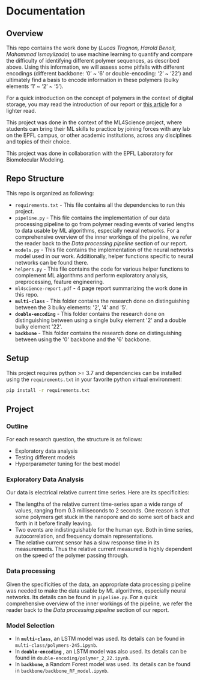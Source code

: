 # Documentation

## Overview
This repo contains the work done by (*Lucas Trognon, Harold Benoit, Mahammad Ismayilzada*) to use machine learning to quantify and compare the difficulty of identifying different polymer sequences, as described above. Using this information, we will assess some pitfalls with different encodings (different backbone: ‘0’ ~ ‘6’ or double-encoding: ‘2’ ~ ‘22’) and ultimately find a basis to encode information in these polymers (bulky elements ‘1’ ~ ‘2’ ~ ‘5’). 

For a quick introduction on the concept of polymers in the context of digital storage, you may read the introduction of our report or [this article](https://actu.epfl.ch/news/bacterial-nanopores-open-the-future-of-data-stor-6/) for a lighter read.

This project was done in the context of the ML4Science project, where students can bring their ML skills to practice by joining forces with any lab on the EPFL campus, or other academic institutions, across any disciplines and topics of their choice. 

This project was done in collaboration with the EPFL Laboratory for Biomolecular Modeling.


## Repo Structure
This repo is organized as following:
* `requirements.txt` - This file contains all the dependencies to run this project.
* `pipeline.py` - This file contains the implementation of our data processing pipeline to go from polymer reading events of varied lengths to data usable by ML algorithms, especially neural networks. For a comprehensive overview of the inner workings of the pipeline, we refer the reader back to the *Data processing pipeline* section of our report.
* `models.py` - This file contains the implementation of the neural networks model used in our work. Additionally, helper functions specific to neural networks can be found there.
* `helpers.py` - This file contains the code for various helper functions to complement ML algorithms and perform exploratory analysis, preprocessing, feature engineering.
* `ml4science-report.pdf` - 4 page report summarizing the work done in this repo. 
* **`multi-class`** - This folder contains the research done on distinguishing between the 3 bulky elements: '2', '4' and '5'.
* **`double-encoding`** - This folder contains the research done on distinguishing between using a single bulky element '2' and a double bulky element '22'.
* **`backbone`** - This folder contains the research done on distinguishing between using the '0' backbone and the '6' backbone.


## Setup
This project requires python >= 3.7 and dependencies can be installed using the `requirements.txt` in your favorite python virtual environment:
```sh
pip install -r requirements.txt
```

## Project

### Outline

For each research question, the structure is as follows:

* Exploratory data analysis
* Testing different models
* Hyperparameter tuning for the best model


### Exploratory Data Analysis

Our data is electrical relative current time series. Here are its specificities:

* The lengths of the relative current time-series span a wide range of values, ranging from 0.3 milliseconds to  2 seconds. One reason is that some polymers get stuck in the nanopore and do some sort of back and forth in it before finally leaving.
* Two events are indistinguishable for the human eye. Both in time series, autocorrelation, and frequency domain representations.
* The relative current sensor has a slow response time in its measurements. Thus the relative current measured is highly dependent on the speed of the polymer passing through. 

### Data processing

Given the specificities of the data, an appropriate data processing pipeline was needed to make the data usable by ML algorithms, especially neural networks. Its details can be found in `pipeline.py`. For a quick comprehensive overview of the inner workings of the pipeline, we refer the reader back to the *Data processing pipeline* section of our report.


### Model Selection

* In **`multi-class`**, an LSTM model was used. Its details can be found in `multi-class/polymers-245.ipynb`.
* In **`double-encoding`** , an LSTM model was also used. Its details can be found in `double-encoding/polymer_2_22.ipynb`.
* In **`backbone`**, a Random Forest model was used. Its details can be found in `backbone/backbone_RF_model.ipynb`.

